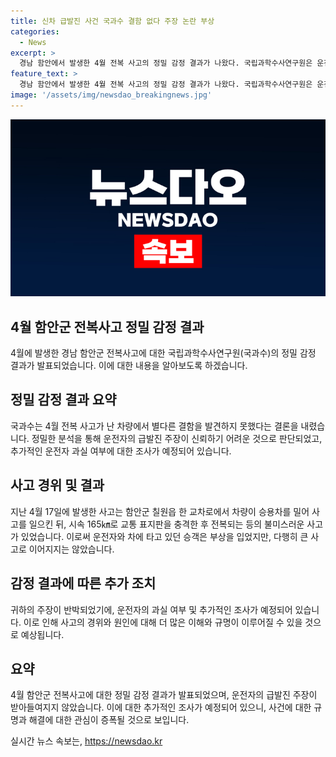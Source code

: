 ```yaml
---
title: 신차 급발진 사건 국과수 결함 없다 주장 논란 부상
categories:
  - News
excerpt: >
  경남 함안에서 발생한 4월 전복 사고의 정밀 감정 결과가 나왔다. 국립과학수사연구원은 운전자의 급발진 사고 주장을 받아들이지 않고, 사고 차량에서 결함을 발견하지 못했다고 밝혔다. 운전자가 제동장치를 조작한 증거도 없으며, 사고 직전 가속 페달을 작동했을 가능성을 추정했다. 경찰은 이 결과에 따라 운전자의 주장을 신뢰하지 않고 추가 조사할 예정이다. 전복된 신차에서의 사고 경위와 운전자의 과실 여부가 논의될 전망이다.
feature_text: >
  경남 함안에서 발생한 4월 전복 사고의 정밀 감정 결과가 나왔다. 국립과학수사연구원은 운전자의 급발진 사고 주장을 받아들이지 않고, 사고 차량에서 결함을 발견하지 못했다고 밝혔다. 운전자가 제동장치를 조작한 증거도 없으며, 사고 직전 가속 페달을 작동했을 가능성을 추정했다. 경찰은 이 결과에 따라 운전자의 주장을 신뢰하지 않고 추가 조사할 예정이다. 전복된 신차에서의 사고 경위와 운전자의 과실 여부가 논의될 전망이다.
image: '/assets/img/newsdao_breakingnews.jpg'
---
```


<p><img src="/assets/img/newsdao_breakingnews.jpg" alt="cryptoinkorea 속보" /></p>

<h2 data-ke-size="size26">4월 함안군 전복사고 정밀 감정 결과</h2>

<p data-ke-size="size16">4월에 발생한 경남 함안군 전복사고에 대한 국립과학수사연구원(국과수)의 정밀 감정 결과가 발표되었습니다. 이에 대한 내용을 알아보도록 하겠습니다.</p>

<h2 data-ke-size="size24">정밀 감정 결과 요약</h2>

<p data-ke-size="size16">국과수는 4월 전복 사고가 난 차량에서 별다른 결함을 발견하지 못했다는 결론을 내렸습니다. 정밀한 분석을 통해 운전자의 급발진 주장이 신뢰하기 어려운 것으로 판단되었고, 추가적인 운전자 과실 여부에 대한 조사가 예정되어 있습니다.</p>

<h2 data-ke-size="size24">사고 경위 및 결과</h2>

<p data-ke-size="size16">지난 4월 17일에 발생한 사고는 함안군 칠원읍 한 교차로에서 차량이 승용차를 밀어 사고를 일으킨 뒤, 시속 165㎞로 교통 표지판을 충격한 후 전복되는 등의 불미스러운 사고가 있었습니다. 이로써 운전자와 차에 타고 있던 승객은 부상을 입었지만, 다행히 큰 사고로 이어지지는 않았습니다. </p>

<h2 data-ke-size="size24">감정 결과에 따른 추가 조치</h2>

<p data-ke-size="size16">귀하의 주장이 반박되었기에, 운전자의 과실 여부 및 추가적인 조사가 예정되어 있습니다. 이로 인해 사고의 경위와 원인에 대해 더 많은 이해와 규명이 이루어질 수 있을 것으로 예상됩니다.</p>

<h2 data-ke-size="size24">요약</h2>

<p data-ke-size="size16">4월 함안군 전복사고에 대한 정밀 감정 결과가 발표되었으며, 운전자의 급발진 주장이 받아들여지지 않았습니다. 이에 대한 추가적인 조사가 예정되어 있으니, 사건에 대한 규명과 해결에 대한 관심이 증폭될 것으로 보입니다.</p>
실시간 뉴스 속보는, <a href="https://newsdao.kr" rel="dofollow">https://newsdao.kr</a>


